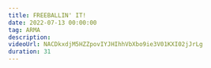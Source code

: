 ```yaml
---
title: FREEBALLIN' IT!
date: 2022-07-13 00:00:00
tag: ARMA
description:
videoUrl: NACDkxdjM5HZZpovIYJHIhhVbXbo9ie3V01KXI02jJrLg
duration: 31
---
```

